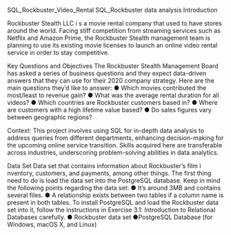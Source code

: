 <h>SQL_Rockbuster_Video_Rental</h>
SQL_Rockbuster data analysis
<h>Introduction</h>
<p>Rockbuster Stealth LLC i s a movie rental company that used to have stores around the
world. Facing stiff competition from streaming services such as Netflix and Amazon Prime,
the Rockbuster Stealth management team is planning to use its existing movie licenses to
launch an online video rental service in order to stay competitive.</p>

Key Questions and Objectives
The Rockbuster Stealth Management Board has asked a series of business questions and
they expect data-driven answers that they can use for their 2020 company strategy. Here are
the main questions they’d like to answer:
● Which movies contributed the most/least to revenue gain?
● What was the average rental duration for all videos?
● Which countries are Rockbuster customers based in?
● Where are customers with a high lifetime value based?
● Do sales figures vary between geographic regions?

Context: This project involves using SQL for in-depth data analysis to address queries from different departments, 
enhancing decision-making for the upcoming online service transition. Skills acquired here are transferable across industries, 
underscoring problem-solving abilities in data analytics.

Data Set
Data set that contains information about Rockbuster’s
film i nventory, customers, and payments, among other things. The first thing need to
do is load the data set into the PostgreSQL database. Keep in mind the following points
regarding the data set:
● It’s around 3MB and contains several files.
● A relationship exists between two tables if a column name is present in both tables.
To install PostgreSQL and load the Rockbuster data set into it, follow the instructions in
Exercise 3.1: Introduction to Relational Databases carefully.
● Rockbuster data set
●PostgreSQL Database (for Windows, macOS X, and Linux)
